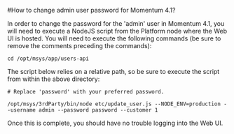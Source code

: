 #How to change admin user password for Momentum 4.1?



In order to change the password for the 'admin' user in Momentum 4.1, you will need to execute a NodeJS script from the Platform node where the Web UI is hosted. You will need to execute the following commands (be sure to remove the comments preceding the commands):

```
cd /opt/msys/app/users-api 
```

The script below relies on a relative path, so be sure to execute the script from within the above directory:

```
# Replace 'password' with your preferred password.

/opt/msys/3rdParty/bin/node etc/update_user.js --NODE_ENV=production --username admin --password password --customer 1 

```

Once this is complete, you should have no trouble logging into the Web UI.
